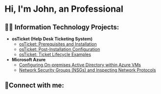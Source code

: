 <h1>Hi, I'm John, an Professional

<h2>👨‍💻 Information Technology Projects:</h2>

- <b>osTicket (Help Desk Ticketing System)</b>
  - [osTicket: Prerequisites and Installation](https://github.com/JohnDBaker/osticket-prereqs)
  - [osTicket: Post-Installation Configuration](https://github.com/JohnDBaker/post-install-config)
  - [osTicket: Ticket Lifecycle Examples](https://github.com/JohnDBaker/ticket-lifecycle)
- <b>Microsoft Azure</b>
  - [Configuring On-premises Active Directory within Azure VMs](https://github.com/JohnDBaker/configure-ad)
  - [Network Security Groups (NSGs) and Inspecting Network Protocols](https://github.com/JohnDBaker/azure-network-protocols)

<h2>🤳Connect with me:</h2>







